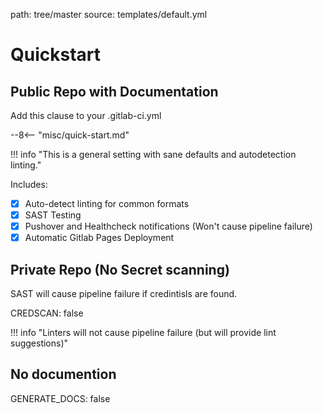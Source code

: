 path: tree/master
source: templates/default.yml

# Quickstart

## Public Repo with Documentation

Add this clause to your .gitlab-ci.yml

--8<-- "misc/quick-start.md"

!!! info "This is a general setting with sane defaults and autodetection linting."

Includes:

- [X] Auto-detect linting for common formats
- [X] SAST Testing
- [X] Pushover and Healthcheck notifications (Won't cause pipeline failure)
- [X] Automatic Gitlab Pages Deployment

## Private Repo (No Secret scanning)

SAST will cause pipeline failure if credintisls are found.

CREDSCAN: false

!!! info "Linters will not cause pipeline failure (but will provide lint suggestions)"

## No documention

GENERATE_DOCS: false